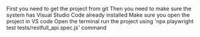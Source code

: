 First you need to get the project from git
Then you need to make sure the system has Visual Studio Code already installed
Make sure you open the project in VS code
Open the terminal
run the project using 'npx playwright test tests/restfull_api.spec.js' command